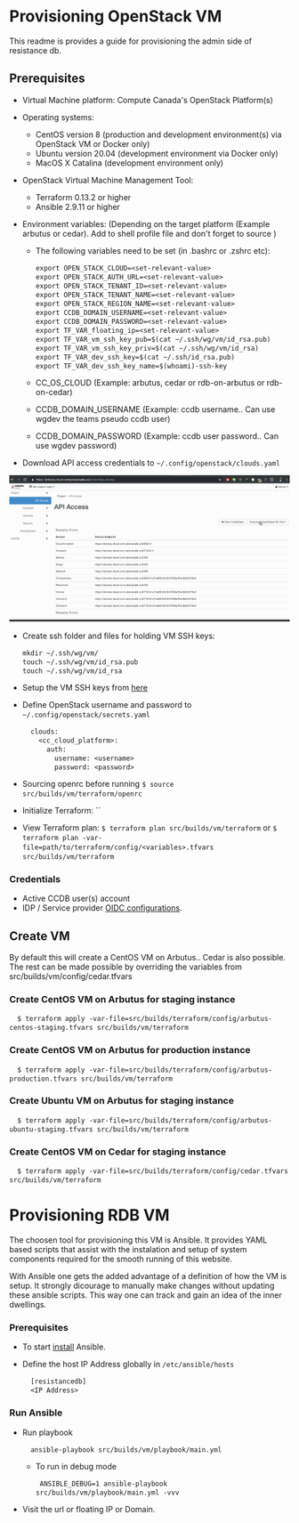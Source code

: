 # Provisioning OpenStack VM

This readme is provides a guide for provisioning the admin side of resistance db.

## Prerequisites

- Virtual Machine platform: Compute Canada's OpenStack Platform(s)
- Operating systems:
    - CentOS version 8 (production and development environment(s) via OpenStack VM or Docker only)
    - Ubuntu version 20.04 (development environment via Docker only)
    - MacOS X Catalina (development environment only)
- OpenStack Virtual Machine Management Tool: 
  - Terraform 0.13.2 or higher
  - Ansible 2.9.11 or higher
- Environment variables: (Depending on the target platform (Example arbutus or cedar). Add to shell profile file and don't forget to source )

  - The following variables need to be set (in .bashrc or .zshrc etc):

    ```
    export OPEN_STACK_CLOUD=<set-relevant-value>
    export OPEN_STACK_AUTH_URL=<set-relevant-value>
    export OPEN_STACK_TENANT_ID=<set-relevant-value>
    export OPEN_STACK_TENANT_NAME=<set-relevant-value>
    export OPEN_STACK_REGION_NAME=<set-relevant-value>
    export CCDB_DOMAIN_USERNAME=<set-relevant-value>
    export CCDB_DOMAIN_PASSWORD=<set-relevant-value>
    export TF_VAR_floating_ip=<set-relevant-value>
    export TF_VAR_vm_ssh_key_pub=$(cat ~/.ssh/wg/vm/id_rsa.pub)
    export TF_VAR_vm_ssh_key_priv=$(cat ~/.ssh/wg/vm/id_rsa)
    export TF_VAR_dev_ssh_key=$(cat ~/.ssh/id_rsa.pub)
    export TF_VAR_dev_ssh_key_name=$(whoami)-ssh-key
    ```
  - CC_OS_CLOUD (Example: arbutus, cedar or rdb-on-arbutus or rdb-on-cedar)
  - CCDB_DOMAIN_USERNAME (Example: ccdb username.. Can use wgdev the teams pseudo ccdb user)
  - CCDB_DOMAIN_PASSWORD (Example: ccdb user password.. Can use wgdev password)
- Download API access credentials to `~/.config/openstack/clouds.yaml`

![Clouds.yaml download image illustration](../../docs/images/clouds.yaml.gif)

- Create ssh folder and files for holding VM SSH keys:

  ```
  mkdir ~/.ssh/wg/vm/
  touch ~/.ssh/wg/vm/id_rsa.pub
  touch ~/.ssh/wg/vm/id_rsa
  ```
- Setup the VM SSH keys from [here](https://git.computecanada.ca/snippets/29)
- Define OpenStack username and password to `~/.config/openstack/secrets.yaml`
    
    ```
      clouds:
        <cc_cloud_platform>:
          auth:
            username: <username>
            password: <password>
    ```

- Sourcing openrc before running `$ source src/builds/vm/terraform/openrc`
- Initialize Terraform: ``
- View Terraform plan: `$ terraform plan src/builds/vm/terraform` or `$ terraform plan -var-file=path/to/terraform/config/<variables>.tfvars src/builds/vm/terraform`

### Credentials

- Active CCDB user(s) account
- IDP / Service provider [OIDC configurations](https://git.computecanada.ca/cc-middleware/idp-tap-config/-/tree/main/config/shib-idp/metadata).

## Create VM

By default this will create a CentOS VM on Arbutus.. Cedar is also possible. The rest can be made possible by overriding the variables from src/builds/vm/config/cedar.tfvars

### Create CentOS VM on Arbutus for staging instance

	  $ terraform apply -var-file=src/builds/terraform/config/arbutus-centos-staging.tfvars src/builds/vm/terraform

### Create CentOS VM on Arbutus for production instance

	  $ terraform apply -var-file=src/builds/terraform/config/arbutus-production.tfvars src/builds/vm/terraform

### Create Ubuntu VM on Arbutus for staging instance

	  $ terraform apply -var-file=src/builds/terraform/config/arbutus-ubuntu-staging.tfvars src/builds/vm/terraform

### Create CentOS VM on Cedar for staging instance

	  $ terraform apply -var-file=src/builds/terraform/config/cedar.tfvars src/builds/vm/terraform

# Provisioning RDB VM

The choosen tool for provisioning this VM is Ansible. It provides YAML based scripts that assist with the instalation and setup of system components required for the smooth running of this website.

With Ansible one gets the added advantage of a definition of how the VM is setup. It strongly dicourage to manually make changes without updating these ansible scripts. This way one can track and gain an idea of the inner dwellings.

### Prerequisites

- To start [install](https://docs.ansible.com/ansible/latest/installation_guide/intro_installation.html) Ansible.

- Define the host IP Address globally in `/etc/ansible/hosts` 
  ```
    [resistancedb]
    <IP Address>
  ```

### Run Ansible

- Run playbook

  ```
    ansible-playbook src/builds/vm/playbook/main.yml
  ```

  - To run in debug mode 

    ```
     ANSIBLE_DEBUG=1 ansible-playbook src/builds/vm/playbook/main.yml -vvv
    ```
- Visit the url or floating IP or Domain.
